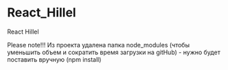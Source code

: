 # React_Hillel
React Hillel

Please note!!!
Из проекта удалена папка node_modules (чтобы уменьшить объем и сократить время загрузки на gitHub) - нужно будет поставить вручную (npm install)
